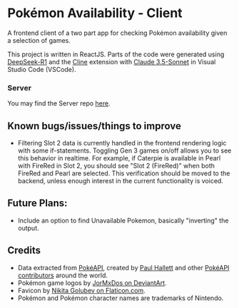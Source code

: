 # Pokémon Availability - Client
A frontend client of a two part app for checking Pokémon availability given a selection of games. 

This project is written in ReactJS. Parts of the code were generated using [DeepSeek-R1](https://chat.deepseek.com/) and the [Cline](https://cline.bot/) extension with [Claude 3.5-Sonnet](https://claude.ai/) in Visual Studio Code (VSCode).

### Server
You may find the Server repo [here](https://github.com/VHCosta/pokemon-availability-server).

## Known bugs/issues/things to improve

* Filtering Slot 2 data is currently handled in the frontend rendering logic with some if-statements. Toggling Gen 3 games on/off allows you to see this behavior in realtime. For example, if Caterpie is available in Pearl with FireRed in Slot 2, you should see "Slot 2 (FireRed)" when both FireRed and Pearl are selected. This verification should be moved to the backend, unless enough interest in the current functionality is voiced.

## Future Plans:

* Include an option to find Unavailable Pokemon, basically "inverting" the output.

## Credits

* Data extracted from [PokéAPI](https://pokeapi.co/), created by [Paul Hallett](https://github.com/phalt) and other [PokéAPI contributors](https://github.com/PokeAPI/pokeapi/graphs/contributors) around the world.
* Pokémon game logos by [JorMxDos on DeviantArt](https://www.deviantart.com/jormxdos).
* Favicon by [Nikita Golubev on Flaticon.com](https://www.flaticon.com/authors/nikita-golubev).
* Pokémon and Pokémon character names are trademarks of Nintendo.